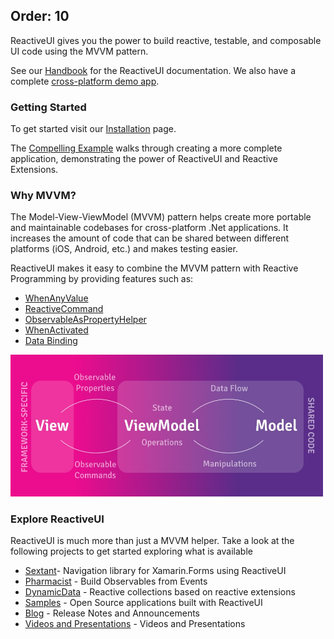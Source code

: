 Order: 10
---
ReactiveUI gives you the power to build reactive, testable, and composable UI code using the MVVM pattern.

See our <a href="https://reactiveui.net/docs/handbook/">Handbook</a> for the ReactiveUI documentation. We also have a complete <a href="https://github.com/reactiveui/ReactiveUI/tree/master/integrationtests">cross-platform demo app</a>.

### Getting Started

To get started visit our <a href="https://reactiveui.net/docs/getting-started/installation/">Installation</a> page.

The [Compelling Example](https://reactiveui.net/docs/getting-started/compelling-example) walks through creating a more complete application, demonstrating the power of ReactiveUI and Reactive Extensions.

### Why MVVM?

The Model-View-ViewModel (MVVM) pattern helps create more portable and maintainable codebases for cross-platform .Net applications. It increases the amount of code that can be shared between different platforms (iOS, Android, etc.) and makes testing easier.

ReactiveUI makes it easy to combine the MVVM pattern with Reactive Programming by providing features such as:

- [WhenAnyValue](https://reactiveui.net/docs/handbook/when-any/)
- [ReactiveCommand](https://reactiveui.net/docs/handbook/commands/)
- [ObservableAsPropertyHelper](https://reactiveui.net/docs/handbook/observable-as-property-helper/)
- [WhenActivated](https://reactiveui.net/docs/handbook/when-activated/)
- [Data Binding](https://reactiveui.net/docs/handbook/data-binding/)

<img src="./mvvm.png" width="500">

### Explore ReactiveUI

ReactiveUI is much more than just a MVVM helper. Take a look at the following projects to get started exploring what is available

- [Sextant](https://github.com/reactiveui/Sextant)- Navigation library for Xamarin.Forms using ReactiveUI
- [Pharmacist](https://github.com/reactiveui/Pharmacist) - Build Observables from Events
- [DynamicData](https://github.com/RolandPheasant/DynamicData) - Reactive collections based on reactive extensions
- [Samples](https://reactiveui.net/docs/resources/samples/) - Open Source applications built with ReactiveUI
- [Blog](https://reactiveui.net/blog/) - Release Notes and Announcements
- [Videos and Presentations](https://reactiveui.net/docs/resources/videos) - Videos and Presentations
